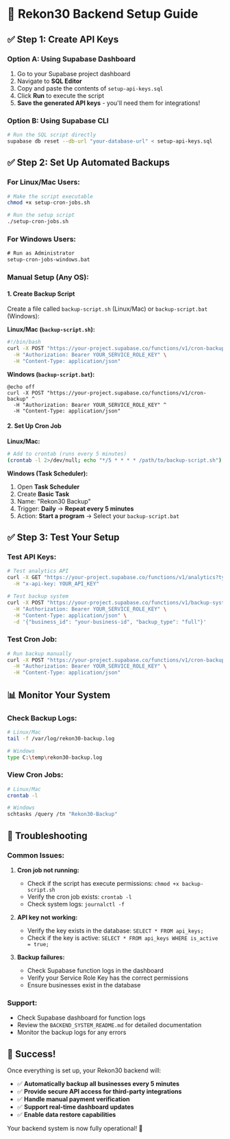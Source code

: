 # 🚀 Rekon30 Backend Setup Guide

## ✅ Step 1: Create API Keys

### Option A: Using Supabase Dashboard
1. Go to your Supabase project dashboard
2. Navigate to **SQL Editor**
3. Copy and paste the contents of `setup-api-keys.sql`
4. Click **Run** to execute the script
5. **Save the generated API keys** - you'll need them for integrations!

### Option B: Using Supabase CLI
```bash
# Run the SQL script directly
supabase db reset --db-url "your-database-url" < setup-api-keys.sql
```

## ✅ Step 2: Set Up Automated Backups

### For Linux/Mac Users:
```bash
# Make the script executable
chmod +x setup-cron-jobs.sh

# Run the setup script
./setup-cron-jobs.sh
```

### For Windows Users:
```cmd
# Run as Administrator
setup-cron-jobs-windows.bat
```

### Manual Setup (Any OS):

#### 1. Create Backup Script
Create a file called `backup-script.sh` (Linux/Mac) or `backup-script.bat` (Windows):

**Linux/Mac (`backup-script.sh`):**
```bash
#!/bin/bash
curl -X POST "https://your-project.supabase.co/functions/v1/cron-backup" \
  -H "Authorization: Bearer YOUR_SERVICE_ROLE_KEY" \
  -H "Content-Type: application/json"
```

**Windows (`backup-script.bat`):**
```batch
@echo off
curl -X POST "https://your-project.supabase.co/functions/v1/cron-backup" ^
  -H "Authorization: Bearer YOUR_SERVICE_ROLE_KEY" ^
  -H "Content-Type: application/json"
```

#### 2. Set Up Cron Job

**Linux/Mac:**
```bash
# Add to crontab (runs every 5 minutes)
(crontab -l 2>/dev/null; echo "*/5 * * * * /path/to/backup-script.sh") | crontab -
```

**Windows (Task Scheduler):**
1. Open **Task Scheduler**
2. Create **Basic Task**
3. Name: "Rekon30 Backup"
4. Trigger: **Daily** → **Repeat every 5 minutes**
5. Action: **Start a program** → Select your `backup-script.bat`

## ✅ Step 3: Test Your Setup

### Test API Keys:
```bash
# Test analytics API
curl -X GET "https://your-project.supabase.co/functions/v1/analytics?type=overview" \
  -H "x-api-key: YOUR_API_KEY"

# Test backup system
curl -X POST "https://your-project.supabase.co/functions/v1/backup-system" \
  -H "Authorization: Bearer YOUR_SERVICE_ROLE_KEY" \
  -H "Content-Type: application/json" \
  -d '{"business_id": "your-business-id", "backup_type": "full"}'
```

### Test Cron Job:
```bash
# Run backup manually
curl -X POST "https://your-project.supabase.co/functions/v1/cron-backup" \
  -H "Authorization: Bearer YOUR_SERVICE_ROLE_KEY" \
  -H "Content-Type: application/json"
```

## 📊 Monitor Your System

### Check Backup Logs:
```bash
# Linux/Mac
tail -f /var/log/rekon30-backup.log

# Windows
type C:\temp\rekon30-backup.log
```

### View Cron Jobs:
```bash
# Linux/Mac
crontab -l

# Windows
schtasks /query /tn "Rekon30-Backup"
```

## 🔧 Troubleshooting

### Common Issues:

1. **Cron job not running:**
   - Check if the script has execute permissions: `chmod +x backup-script.sh`
   - Verify the cron job exists: `crontab -l`
   - Check system logs: `journalctl -f`

2. **API key not working:**
   - Verify the key exists in the database: `SELECT * FROM api_keys;`
   - Check if the key is active: `SELECT * FROM api_keys WHERE is_active = true;`

3. **Backup failures:**
   - Check Supabase function logs in the dashboard
   - Verify your Service Role Key has the correct permissions
   - Ensure businesses exist in the database

### Support:
- Check Supabase dashboard for function logs
- Review the `BACKEND_SYSTEM_README.md` for detailed documentation
- Monitor the backup logs for any errors

## 🎉 Success!

Once everything is set up, your Rekon30 backend will:
- ✅ **Automatically backup all businesses every 5 minutes**
- ✅ **Provide secure API access for third-party integrations**
- ✅ **Handle manual payment verification**
- ✅ **Support real-time dashboard updates**
- ✅ **Enable data restore capabilities**

Your backend system is now fully operational! 🚀
